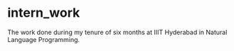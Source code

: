 # intern_work
The work done during my tenure of six months at IIIT Hyderabad in Natural Language Programming.
